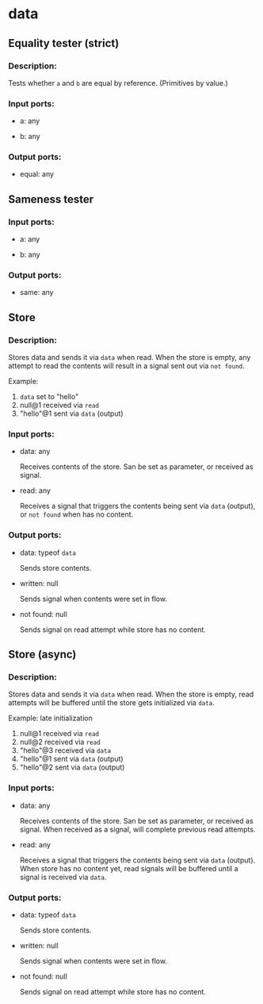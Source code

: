 # data

## Equality tester (strict)

### Description:
Tests whether `a` and `b` are equal by reference. (Primitives by value.) 

### Input ports: 
* a: any

* b: any

### Output ports: 
* equal: any



## Sameness tester

### Input ports: 
* a: any

* b: any

### Output ports: 
* same: any



## Store

### Description:
Stores data and sends it via `data` when read. When the store is empty, any attempt to read the contents will result in a signal sent out via `not found`.

Example:
1. `data` set to "hello"
2. null@1 received via `read`
3. "hello"@1 sent via `data` (output)

### Input ports: 
* data: any

    Receives contents of the store. San be set as parameter, or received as signal.


* read: any

    Receives a signal that triggers the contents being sent via `data` (output), or `not found` when has no content.


### Output ports: 
* data: typeof `data`

    Sends store contents.


* written: null

    Sends signal when contents were set in flow.


* not found: null

    Sends signal on read attempt while store has no content.




## Store (async)

### Description:
Stores data and sends it via `data` when read. When the store is empty, read attempts will be buffered until the store gets initialized via `data`.

Example: late initialization
1. null@1 received via `read`
2. null@2 received via `read`
3. "hello"@3 received via `data`
4. "hello"@1 sent via `data` (output)
5. "hello"@2 sent via `data` (output)

### Input ports: 
* data: any

    Receives contents of the store. San be set as parameter, or received as signal. When received as a signal, will complete previous read attempts.


* read: any

    Receives a signal that triggers the contents being sent via `data` (output). When store has no content yet, read signals will be buffered until a signal is received via `data`.


### Output ports: 
* data: typeof `data`

    Sends store contents.


* written: null

    Sends signal when contents were set in flow.


* not found: null

    Sends signal on read attempt while store has no content.


